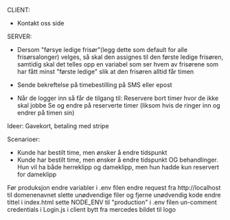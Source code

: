 CLIENT:
- Kontakt oss side

SERVER:
- Dersom "førsye ledige frisør"(legg dette som default for alle frisørsalonger) velges, så skal den assignes til den første ledige frisøren, samtidig skal det telles opp en variabel  som ser hvem av frisørene som har fått minst "første ledige" slik at den frisøren alltid får timen

- Sende bekreftelse på timebestilling på SMS eller epost
- Når de logger inn så får de tilgang til: 
    Reservere bort timer hvor de ikke skal jobbe
    Se og endre på reserverte timer (liksom hvis de ringer inn og endrer på timen sin)


Ideer:
Gavekort, betaling med stripe

Scenarioer:
- Kunde har bestilt time, men ønsker å endre tidspunkt
- Kunde har bestilt time, men ønsker å endre tidspunkt OG behandlinger. Hun vil ha både herreklipp og dameklipp, men hun hadde kun
    reservert for dameklipp

Før produksjon
endre variabler i .env filen
endre request fra http://localhost til domenenavnet
slette unødvendige filer og fjerne unødvendig kode
endre tittel i index.html
sette NODE_ENV til "production" i .env filen
un-comment credentials i Login.js i client
bytt fra mercedes bildet til logo